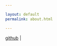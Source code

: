 ```yaml
---

layout: default
permalink: about.html

---
```

 
<!--[resume](/resume.html)  | -->
[github](http://github.com/leegoex)  |